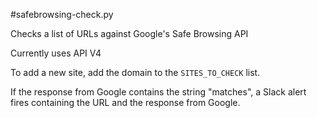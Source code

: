 #safebrowsing-check.py

Checks a list of URLs against Google's Safe Browsing API

Currently uses API V4

To add a new site, add the domain to the `SITES_TO_CHECK` list.

If the response from Google contains the string "matches", a Slack alert fires containing the URL and the response from Google.


